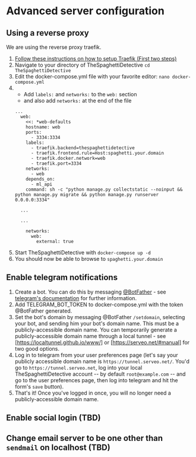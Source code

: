 # Advanced server configuration

## Using a reverse proxy

We are using the reverse proxy traefik.

 1. [Follow these instructions on how to setup Traefik (First two steps)](https://www.digitalocean.com/community/tutorials/how-to-use-traefik-as-a-reverse-proxy-for-docker-containers-on-debian-9)
 2. Navigate to your directory of TheSpaghettiDetective `cd TheSpaghettiDetective`
 3. Edit the docker-compose.yml file with your favorite editor: `nano docker-compose.yml`
 4. - Add `labels:` and `networks:` to the `web:` section
    - and also add `networks:` at the end of the file
    ```
    ...
      web:
        <<: *web-defaults
        hostname: web
        ports:
          - 3334:3334
        labels:
          - traefik.backend=thespaghettidetective
          - traefik.frontend.rule=Host:spaghetti.your.domain
          - traefik.docker.network=web
          - traefik.port=3334
        networks:
          - web
        depends_on:
          - ml_api
        command: sh -c "python manage.py collectstatic --noinput && python manage.py migrate && python manage.py runserver 0.0.0.0:3334"

      ...

      ...

        networks:
          web:
            external: true
      ```
 5. Start TheSpaghettiDetective with `docker-compose up -d`
 6. You should now be able to browse to `spaghetti.your.domain`

## Enable telegram notifications

1. Create a bot. You can do this by messaging [@BotFather](https://t.me/botfather) - see [telegram's documentation](https://core.telegram.org/bots#3-how-do-i-create-a-bot) for further information.
2. Add TELEGRAM_BOT_TOKEN to docker-compose.yml with the token @BotFather generated.
3. Set the bot's domain by messaging @BotFather `/setdomain`, selecting your bot, and sending him your bot's domain name. This must be a publicly-accessible domain name. You can temporarily generate a publicly-accessible domain name through a local tunnel - see [https://localtunnel.github.io/www/] or [https://serveo.net/#manual] for two good options.
4. Log in to telegram from your user preferences page (let's say your publicly accessible domain name is `https://tunnel.serveo.net/`. You'd go to `https://tunnel.serveo.net`, log into your local TheSpaghettiDetective account -- by default `root@example.com` -- and go to the user preferences page, then log into telegram and hit the form's `save` button).
5. That's it! Once you've logged in once, you will no longer need a publicly-accessible domain name.

## Enable social login (TBD)

## Change email server to be one other than `sendmail` on localhost (TBD)
